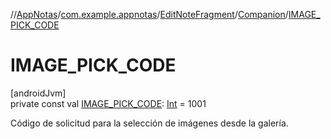 //[AppNotas](../../../../index.md)/[com.example.appnotas](../../index.md)/[EditNoteFragment](../index.md)/[Companion](index.md)/[IMAGE_PICK_CODE](-i-m-a-g-e_-p-i-c-k_-c-o-d-e.md)

# IMAGE_PICK_CODE

[androidJvm]\
private const val [IMAGE_PICK_CODE](-i-m-a-g-e_-p-i-c-k_-c-o-d-e.md): [Int](https://kotlinlang.org/api/latest/jvm/stdlib/kotlin-stdlib/kotlin/-int/index.html) = 1001

Código de solicitud para la selección de imágenes desde la galería.
